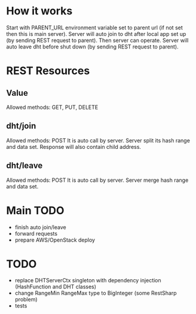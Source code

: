 # How it works
Start with PARENT_URL environment variable set to parent url (if not set then this is main server).
Server will auto join to dht after local app set up (by sending REST request to parent).
Then server can operate.
Server will auto leave dht before shut down (by sending REST request to parent).

# REST Resources

## Value
Allowed methods: GET, PUT, DELETE


## dht/join
Allowed methods: POST
It is auto call by server.
Server split its hash range and data set.
Response will also contain child address.

## dht/leave
Allowed methods: POST
It is auto call by server.
Server merge hash range and data set.

# Main TODO 
- finish auto join/leave
- forward requests
- prepare AWS/OpenStack deploy

# TODO
- replace DHTServerCtx singleton with dependency injection (HashFunction and DHT classes)
- change RangeMin RangeMax type to BigInteger (some RestSharp problem)
- tests
